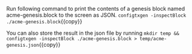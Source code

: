 
Run following command to print the contents of a genesis block named acme-genesis.block to the screen as JSON.
`configtxgen -inspectBlock ./acme-genesis.block`{{copy}}

You can also store the result in the json file by running
`mkdir temp && configtxgen -inspectBlock ./acme-genesis.block > temp/acme-genesis.json`{{copy}}